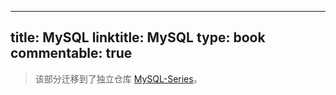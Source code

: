 
---
title: MySQL
linktitle: MySQL
type: book
commentable: true
---

> 该部分迁移到了独立仓库 [MySQL-Series](https://github.com/wx-chevalier/MySQL-Series)。

    